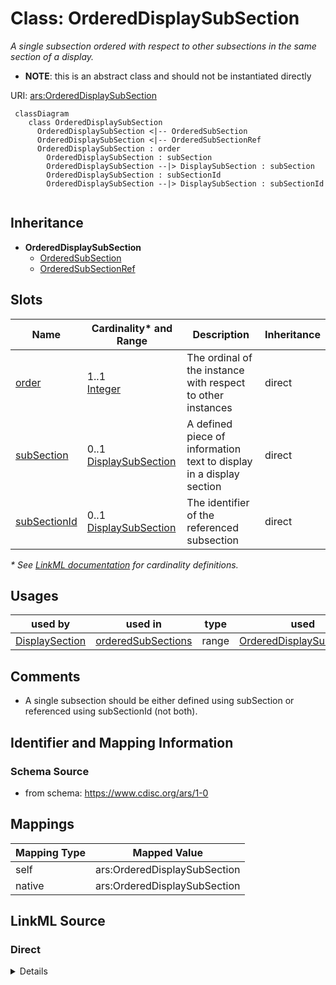 # Class: OrderedDisplaySubSection

_A single subsection ordered with respect to other subsections in the same section of a display._


* __NOTE__: this is an abstract class and should not be instantiated directly

URI: [ars:OrderedDisplaySubSection](https://www.cdisc.org/ars/1-0/OrderedDisplaySubSection)




```mermaid
 classDiagram
    class OrderedDisplaySubSection
      OrderedDisplaySubSection <|-- OrderedSubSection
      OrderedDisplaySubSection <|-- OrderedSubSectionRef
      OrderedDisplaySubSection : order        
        OrderedDisplaySubSection : subSection        
        OrderedDisplaySubSection --|> DisplaySubSection : subSection
        OrderedDisplaySubSection : subSectionId        
        OrderedDisplaySubSection --|> DisplaySubSection : subSectionId
        
```




## Inheritance
* **OrderedDisplaySubSection**
    * [OrderedSubSection](OrderedSubSection.md)
    * [OrderedSubSectionRef](OrderedSubSectionRef.md)



## Slots

| Name | Cardinality* and Range | Description | Inheritance |
| ---  | --- | --- | --- |
| [order](order.md) | 1..1 <br/> [Integer](Integer.md) | The ordinal of the instance with respect to other instances | direct |
| [subSection](subSection.md) | 0..1 <br/> [DisplaySubSection](DisplaySubSection.md) | A defined piece of information text to display in a display section | direct |
| [subSectionId](subSectionId.md) | 0..1 <br/> [DisplaySubSection](DisplaySubSection.md) | The identifier of the referenced subsection | direct |

_* See [LinkML documentation](https://linkml.io/linkml/schemas/slots.html#slot-cardinality) for cardinality definitions._




## Usages

| used by | used in | type | used |
| ---  | --- | --- | --- |
| [DisplaySection](DisplaySection.md) | [orderedSubSections](orderedSubSections.md) | range | [OrderedDisplaySubSection](OrderedDisplaySubSection.md) |






## Comments

* A single subsection should be either defined using subSection or referenced using subSectionId (not both).

## Identifier and Mapping Information







### Schema Source


* from schema: https://www.cdisc.org/ars/1-0





## Mappings

| Mapping Type | Mapped Value |
| ---  | ---  |
| self | ars:OrderedDisplaySubSection |
| native | ars:OrderedDisplaySubSection |





## LinkML Source

<!-- TODO: investigate https://stackoverflow.com/questions/37606292/how-to-create-tabbed-code-blocks-in-mkdocs-or-sphinx -->

### Direct

<details>
```yaml
name: OrderedDisplaySubSection
description: A single subsection ordered with respect to other subsections in the
  same section of a display.
comments:
- A single subsection should be either defined using subSection or referenced using
  subSectionId (not both).
from_schema: https://www.cdisc.org/ars/1-0
rank: 1000
abstract: true
slots:
- order
- subSection
- subSectionId

```
</details>

### Induced

<details>
```yaml
name: OrderedDisplaySubSection
description: A single subsection ordered with respect to other subsections in the
  same section of a display.
comments:
- A single subsection should be either defined using subSection or referenced using
  subSectionId (not both).
from_schema: https://www.cdisc.org/ars/1-0
rank: 1000
abstract: true
attributes:
  order:
    name: order
    description: The ordinal of the instance with respect to other instances.
    from_schema: https://www.cdisc.org/ars/1-0
    rank: 1000
    alias: order
    owner: OrderedDisplaySubSection
    domain_of:
    - OrderedListItem
    - WhereClause
    - Operation
    - OrderedGroupingFactor
    - OrderedDisplay
    - OrderedDisplaySubSection
    range: integer
    required: true
  subSection:
    name: subSection
    description: A defined piece of information text to display in a display section.
    from_schema: https://www.cdisc.org/ars/1-0
    rank: 1000
    alias: subSection
    owner: OrderedDisplaySubSection
    domain_of:
    - OrderedDisplaySubSection
    range: DisplaySubSection
    inlined: true
  subSectionId:
    name: subSectionId
    description: The identifier of the referenced subsection.
    from_schema: https://www.cdisc.org/ars/1-0
    rank: 1000
    alias: subSectionId
    owner: OrderedDisplaySubSection
    domain_of:
    - OrderedDisplaySubSection
    range: DisplaySubSection
    inlined: false

```
</details>